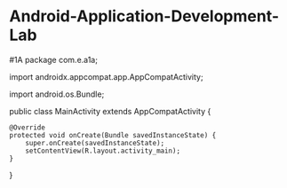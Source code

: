 # Android-Application-Development-Lab
#1A
package com.e.a1a;

import androidx.appcompat.app.AppCompatActivity;

import android.os.Bundle;


public class MainActivity extends AppCompatActivity {

    @Override
    protected void onCreate(Bundle savedInstanceState) {
        super.onCreate(savedInstanceState);
        setContentView(R.layout.activity_main);
    }
}

